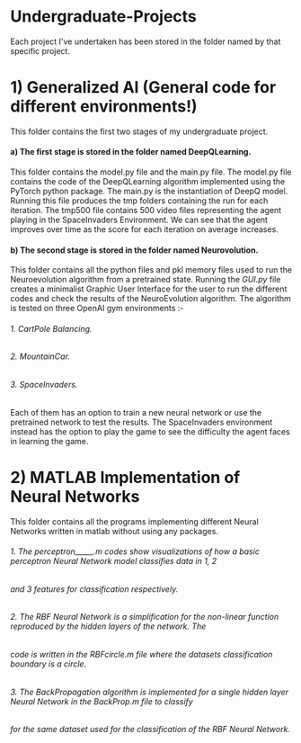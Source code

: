 # Undergraduate-Projects
Each project I've undertaken has been stored in the folder named by that specific project.

# 1) Generalized AI (General code for different environments!)
This folder contains the first two stages of my undergraduate project.
   #### a) The first stage is stored in the folder named DeepQLearning.
   This folder contains the model.py file and the main.py file. The model.py file contains the code of the 
   DeepQLearning algorithm implemented using the PyTorch python package.
   The main.py is the instantiation of DeepQ model. Running this file produces the tmp folders containing 
   the run for each iteration. The tmp500 file contains 500 video files representing the agent playing in 
   the SpaceInvaders Environment. We can see that the agent improves over time as the score for each iteration 
   on average increases.
   
   #### b) The second stage is stored in the folder named Neurovolution.
   This folder contains all the python files and pkl memory files used to run the Neuroevolution algorithm 
   from a pretrained state. Running the *GUI.py* file creates a minimalist Graphic User Interface for the user to run the different
   codes and check the results of the NeuroEvolution algorithm. The algorithm is tested on three OpenAI gym environments :-
   ###### 1. CartPole Balancing.
   ###### 2. MountainCar.
   ###### 3. SpaceInvaders.
   
   Each of them has an option to train a new neural network or use the pretrained network to test the results.
   The SpaceInvaders environment instead has the option to play the game to see the difficulty the agent faces in 
   learning the game.
   
# 2) MATLAB Implementation of Neural Networks
This folder contains all the programs implementing different Neural Networks written in matlab without using any packages.
   ###### 1. The perceptron_____.m codes show visualizations of how a basic perceptron Neural Network model classifies data in 1, 2
   ###### and 3 features for classification respectively.
   ###### 2. The RBF Neural Network is a simplification for the non-linear function reproduced by the hidden layers of the network. The
   ###### code is written in the RBFcircle.m file where the datasets classification boundary is a circle.
   ###### 3. The BackPropagation algorithm is implemented for a single hidden layer Neural Network in the BackProp.m file to classify
   ###### for the same dataset used for the classification of the RBF Neural Network.
